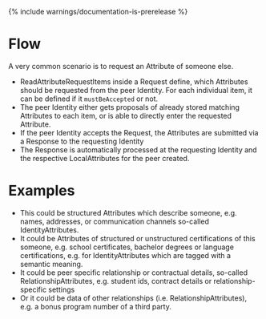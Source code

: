 {% include warnings/documentation-is-prerelease %}

# Flow

A very common scenario is to request an Attribute of someone else.

- ReadAttributeRequestItems inside a Request define, which Attributes should be requested from the peer Identity. For each individual item, it can be defined if it `mustBeAccepted` or not.
- The peer Identity either gets proposals of already stored matching Attributes to each item, or is able to directly enter the requested Attribute.
- If the peer Identity accepts the Request, the Attributes are submitted via a Response to the requesting Identity
- The Response is automatically processed at the requesting Identity and the respective LocalAttributes for the peer created.

# Examples

- This could be structured Attributes which describe someone, e.g. names, addresses, or communication channels so-called IdentityAttributes.
- It could be Attributes of structured or unstructured certifications of this someone, e.g. school certificates, bachelor degrees or language certifications, e.g. for IdentityAttributes which are tagged with a semantic meaning.
- It could be peer specific relationship or contractual details, so-called RelationshipAttributes, e.g. student ids, contract details or relationship-specific settings
- Or it could be data of other relationships (i.e. RelationshipAttributes), e.g. a bonus program number of a third party.
